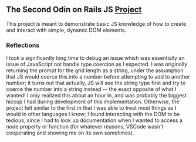 ## The Second Odin on Rails JS [Project](https://www.theodinproject.com/courses/web-development-101/lessons/etch-a-sketch-project)
This project is meant to demonstrate basic JS knowledge of how to create and interact with simple, dynamic DOM elements.

### Reflections
I took a significantly long time to debug an issue which was essentially an issue of JavaScript not handle type coercion as I expected. I was originally returning the prompt for the grid length as a string, under the assumption that JS would coerce this into a number before attempting to add to another number; it turns out that actually, JS will see the string type first and try to coerce the number into a string instead -- the exact opposite of what I wanted! I only realized this about an hour in, and was probably the biggest hiccup I had during development of this implementation. Otherwise, the project felt similar to the first in that I was able to treat most things as I would in other languages I know; I found interacting with the DOM to be tedious, since I had to look up documentation when I wanted to access a node property or function (for whatever reasons, VSCode wasn't cooperating and showing me on its own sometimes).
